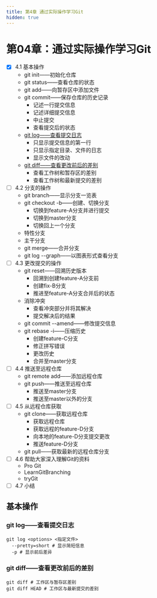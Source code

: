 ```yaml
---
title: 第4章 通过实际操作学习Git
hidden: true
---
```


# 第04章：通过实际操作学习Git
- [x] 4.1 基本操作
  - git init——初始化仓库
  - git status——查看仓库的状态
  - git add——向暂存区中添加文件
  - git commit——保存仓库的历史记录
    - 记述一行提交信息
    - 记述详细提交信息
    - 中止提交
    - 查看提交后的状态
  - [git log——查看提交日志](#git%20log——查看提交日志)
    - 只显示提交信息的第一行
    - 只显示指定目录、文件的日志
    - 显示文件的改动
  - [git diff——查看更改前后的差别](#git%20diff——查看更改前后的差别)
    - 查看工作树和暂存区的差别
    - 查看工作树和最新提交的差别
- [ ] 4.2 分支的操作
  - git branch——显示分支一览表
  - git checkout -b——创建、切换分支
    - 切换到feature-A分支并进行提交
    - 切换到master分支
    - 切换回上一个分支
  - 特性分支
  - 主干分支
  - git merge——合并分支
  - git log --graph——以图表形式查看分支
- [ ] 4.3 更改提交的操作
  - git reset——回溯历史版本
    - 回溯到创建feature-A分支前
    - 创建fix-B分支
    - 推进至feature-A分支合并后的状态
  - 消除冲突
    - 查看冲突部分并将其解决
    - 提交解决后的结果
  - git commit --amend——修改提交信息
  - git rebase -i——压缩历史
    - 创建feature-C分支
    - 修正拼写错误
    - 更改历史
    - 合并至master分支
- [ ] 4.4 推送至远程仓库
  - git remote add——添加远程仓库
  - git push——推送至远程仓库
    - 推送至master分支
    - 推送至master以外的分支
- [ ] 4.5 从远程仓库获取
  - git clone——获取远程仓库
    - 获取远程仓库
    - 获取远程的feature-D分支
    - 向本地的feature-D分支提交更改
    - 推送feature-D分支
  - git pull——获取最新的远程仓库分支
- [ ] 4.6 帮助大家深入理解Git的资料
  - Pro Git
  - LearnGitBranching
  - tryGit
- [ ] 4.7 小结

## 基本操作

### git log——查看提交日志

```shell
git log <options> <指定文件>
  --pretty=short # 显示简短信息
  -p # 显示前后差异       
```

### git diff——查看更改前后的差别

```shell
git diff # 工作区与暂存区差别
git diff HEAD # 工作区与最新提交的差别
```